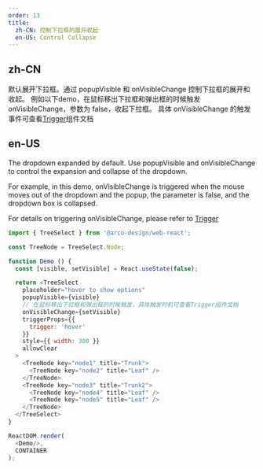 ```yaml
---
order: 13
title:
  zh-CN: 控制下拉框的展开收起
  en-US: Control Collapse
---
```


## zh-CN

默认展开下拉框。通过 popupVisible 和 onVisibleChange 控制下拉框的展开和收起。
例如以下demo，在鼠标移出下拉框和弹出框的时候触发onVisibleChange，参数为 false，收起下拉框。 具体 onVisibleChange 的触发事件可查看[Trigger](/react/components/trigger)组件文档

## en-US

The dropdown expanded by default. Use popupVisible and onVisibleChange to control the expansion and collapse of the dropdown.

For example, in this demo, onVisibleChange is triggered when the mouse moves out of the dropdown and the popup, the parameter is false, and the dropdown box is collapsed.

For details on triggering onVisibleChange, please refer to [Trigger](/react/components/trigger)

```js
import { TreeSelect } from '@arco-design/web-react';

const TreeNode = TreeSelect.Node;

function Demo () {
  const [visible, setVisible] = React.useState(false);

  return <TreeSelect
    placeholder="hover to show options"
    popupVisible={visible}
    // 在鼠标移出下拉框和弹出框的时候触发，具体触发时机可查看Trigger组件文档
    onVisibleChange={setVisible}
    triggerProps={{
      trigger: 'hover'
    }}
    style={{ width: 300 }}
    allowClear
  >
    <TreeNode key="node1" title="Trunk">
      <TreeNode key="node2" title="Leaf" />
    </TreeNode>
    <TreeNode key="node3" title="Trunk2">
      <TreeNode key="node4" title="Leaf" />
      <TreeNode key="node5" title="Leaf" />
    </TreeNode>
  </TreeSelect>
}

ReactDOM.render(
  <Demo/>,
  CONTAINER
);
```
